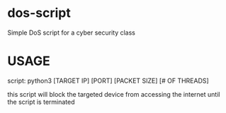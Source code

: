 # dos-script
Simple DoS script for a cyber security class

# USAGE
script: python3 [TARGET IP] [PORT] [PACKET SIZE] [# OF THREADS]

this script will block the targeted device from accessing the internet until the script is terminated
